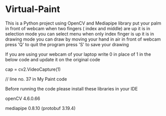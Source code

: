 # Virtual-Paint
This is a Python project using OpenCV and Mediapipe library 
put your palm in front of webcam
when two fingers ( index and middle)  are up it is in selection mode you can select menu
when only index finger is up it is in drawing mode you can draw by moving your hand in air in front of webcam
press 'Q' to quit the program
press 'S' to save your drawing



If you are using your webcam of your laptop write 0 in place of 1 in the below code and update it on the original code


 cap = cv2.VideoCapture(1)      
 
 // line no. 37 in My Paint code

Before running the code please install these libraries in your IDE

  openCV     4.6.0.66
  
  mediapipe  0.8.10         (protobuf   3.19.4)
  
  
